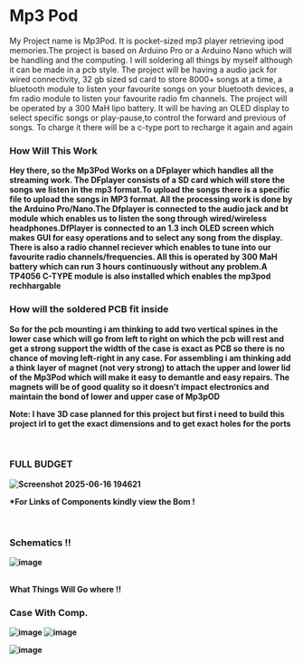 # Mp3 Pod
My Project name is Mp3Pod. It is pocket-sized mp3 player retrieving ipod memories.The project is based on Arduino Pro or a Arduino Nano which will be handling and the computing. I will soldering all things by myself although it can be made in a pcb style. The project will be having a audio jack for wired connectivity, 32 gb sized sd card to store 8000+ songs at a time, a bluetooth module to listen your favourite songs on your bluetooth devices, a fm radio module to listen your favourite radio fm channels. The project will be operated by a 300 MaH lipo battery. It will be having an OLED display to select specific songs or play-pause,to control the forward and previous of songs. To charge it there will be a c-type port to recharge it again and again

<h3><b>How Will This Work</h3>
Hey there, so the Mp3Pod Works on a DFplayer which handles all the streaming work. The DFplayer consists of a SD card which will store the songs we listen in the mp3 format.To upload the songs there is a specific file to upload the songs in MP3 format. All the processing work is done by the Arduino Pro/Nano.The Dfplayer is connected to the audio jack and bt module which enables us to listen the song through wired/wireless headphones.DfPlayer is connected to an 1.3 inch OLED screen which makes GUI for easy operations and to select any song from the display. There is also a radio channel reciever which enables to tune into our favourite radio channels/frequencies. All this is operated by 300 MaH battery which can run 3 hours continuously without any problem.A TP4056 C-TYPE module is also installed which enables the mp3pod rechhargable
<br>

<h3>How will the soldered PCB fit inside</h3>
So for the pcb mounting i am thinking to add two vertical spines in the lower case which will go from left to right on which the pcb will rest and get a strong support the width of the case is exact as PCB so there is no chance of moving left-right in any case. For assembling i am thinking add a think layer of magnet (not very strong) to attach the upper and lower lid of the Mp3Pod which will make it easy to demantle and easy repairs. The magnets will be of good quality so it doesn't impact electronics and maintain the bond of lower and upper case of Mp3pOD

Note: I have 3D case planned for this project but first i need to build this project irl to get the exact dimensions and to get exact holes for the ports


<br>
<h3>FULL BUDGET</h3>

![Screenshot 2025-06-16 194621](https://github.com/user-attachments/assets/dac07719-a0c9-4350-9113-d65d78880bb5)

*For Links of Components kindly view the Bom !





<br>

<h3>Schematics !!</h3>

![image](https://github.com/user-attachments/assets/03b5afa6-a5a2-40db-84bf-98d4bbb430a2)

<br>
What Things Will Go where !!
<br>

<h3>Case With Comp.</h3>

![image](https://github.com/user-attachments/assets/7aeaac9b-0fbb-44f0-9098-b3c234e1e186)
![image](https://github.com/user-attachments/assets/520095c7-caec-4200-946b-1e31298e678e)

![image](https://github.com/user-attachments/assets/8ac1ec4f-5eef-4711-930b-ff718a163aa3)







